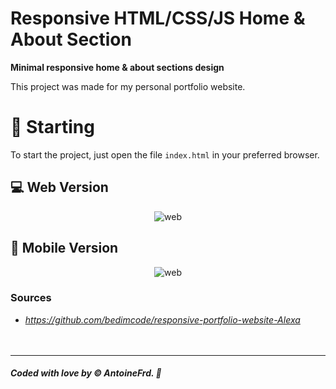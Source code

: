 # **Responsive HTML/CSS/JS Home & About Section**

**Minimal responsive home & about sections design**<br />

This project was made for my personal portfolio website.<br />  

# 🚀 Starting

To start the project, just open the file `index.html` in your preferred browser.<br />


## 💻 Web Version 
<p align="center">
    <img src="https://github.com/antoinefradin/Responsive-Home-About-sections-HTML-CSS/blob/main/img/Web_version.PNG" alt="web"/>
</p>

## 📱 Mobile Version
<p align="center">
    <img src="https://github.com/antoinefradin/Responsive-Home-About-sections-HTML-CSS/blob/main/img/Mobile_version.PNG" alt="web"/>
</p>



### **Sources** 
- _https://github.com/bedimcode/responsive-portfolio-website-Alexa_  
  <br />
  <br />
---
##### Coded with love by &#169; AntoineFrd. 💙